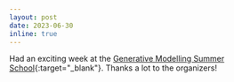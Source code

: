```yaml
---
layout: post
date: 2023-06-30
inline: true
---
```


Had an exciting week at the [Generative Modelling Summer School](https://gemss.ai/){:target="\_blank"}. Thanks a lot to the organizers!
